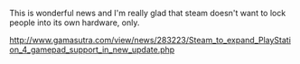 This is wonderful news and I'm really glad that steam doesn't want to lock people into its own hardware, only.

http://www.gamasutra.com/view/news/283223/Steam_to_expand_PlayStation_4_gamepad_support_in_new_update.php 